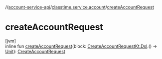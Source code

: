 //[account-service-api](../../index.md)/[classtime.service.account](index.md)/[createAccountRequest](create-account-request.md)

# createAccountRequest

[jvm]\
inline fun [createAccountRequest](create-account-request.md)(block: [CreateAccountRequestKt.Dsl](-create-account-request-kt/-dsl/index.md).() -&gt; [Unit](https://kotlinlang.org/api/latest/jvm/stdlib/kotlin/-unit/index.html)): [CreateAccountRequest](-create-account-request/index.md)
